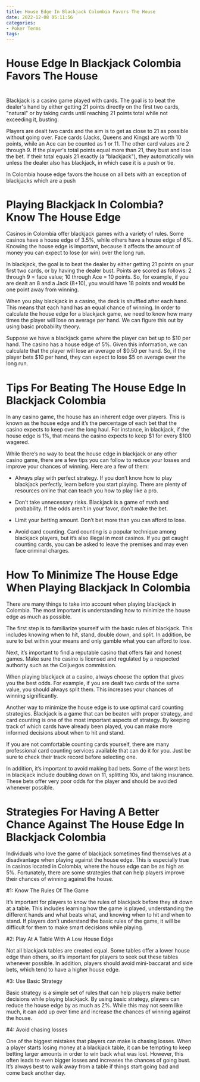 ```yaml
---
title: House Edge In Blackjack Colombia Favors The House
date: 2022-12-08 05:11:56
categories:
- Poker Terms
tags:
---
```



#  House Edge In Blackjack Colombia Favors The House

#
 Blackjack is a casino game played with cards. The goal is to beat the dealer's hand by either getting 21 points directly on the first two cards, "natural" or by taking cards until reaching 21 points total while not exceeding it, busting.

Players are dealt two cards and the aim is to get as close to 21 as possible without going over. Face cards (Jacks, Queens and Kings) are worth 10 points, while an Ace can be counted as 1 or 11. The other card values are 2 through 9. If the player's total points equal more than 21, they bust and lose the bet. If their total equals 21 exactly (a "blackjack"), they automatically win unless the dealer also has blackjack, in which case it is a push or tie.

In Colombia house edge favors the house on all bets with an exception of blackjacks which are a push

#  Playing Blackjack In Colombia? Know The House Edge

Casinos in Colombia offer blackjack games with a variety of rules. Some casinos have a house edge of 3.5%, while others have a house edge of 6%. Knowing the house edge is important, because it affects the amount of money you can expect to lose (or win) over the long run.



In blackjack, the goal is to beat the dealer by either getting 21 points on your first two cards, or by having the dealer bust. Points are scored as follows: 2 through 9 = face value; 10 through Ace = 10 points. So, for example, if you are dealt an 8 and a Jack (8+10), you would have 18 points and would be one point away from winning.


When you play blackjack in a casino, the deck is shuffled after each hand. This means that each hand has an equal chance of winning. In order to calculate the house edge for a blackjack game, we need to know how many times the player will lose on average per hand. We can figure this out by using basic probability theory.


Suppose we have a blackjack game where the player can bet up to $10 per hand. The casino has a house edge of 5%. Given this information, we can calculate that the player will lose an average of $0.50 per hand. So, if the player bets $10 per hand, they can expect to lose $5 on average over the long run.

#  Tips For Beating The House Edge In Blackjack Colombia

In any casino game, the house has an inherent edge over players. This is known as the house edge and it’s the percentage of each bet that the casino expects to keep over the long haul. For instance, in blackjack, if the house edge is 1%, that means the casino expects to keep $1 for every $100 wagered.

While there’s no way to beat the house edge in blackjack or any other casino game, there are a few tips you can follow to reduce your losses and improve your chances of winning. Here are a few of them:

- Always play with perfect strategy. If you don’t know how to play blackjack perfectly, learn before you start playing. There are plenty of resources online that can teach you how to play like a pro.

- Don’t take unnecessary risks. Blackjack is a game of math and probability. If the odds aren’t in your favor, don’t make the bet.

- Limit your betting amount. Don’t bet more than you can afford to lose.

- Avoid card counting. Card counting is a popular technique among blackjack players, but it’s also illegal in most casinos. If you get caught counting cards, you can be asked to leave the premises and may even face criminal charges.

#  How To Minimize The House Edge When Playing Blackjack In Colombia

There are many things to take into account when playing blackjack in Colombia. The most important is understanding how to minimize the house edge as much as possible.

The first step is to familiarize yourself with the basic rules of blackjack. This includes knowing when to hit, stand, double down, and split. In addition, be sure to bet within your means and only gamble what you can afford to lose.

Next, it’s important to find a reputable casino that offers fair and honest games. Make sure the casino is licensed and regulated by a respected authority such as the Coljuegos commission.

When playing blackjack at a casino, always choose the option that gives you the best odds. For example, if you are dealt two cards of the same value, you should always split them. This increases your chances of winning significantly.

Another way to minimize the house edge is to use optimal card counting strategies. Blackjack is a game that can be beaten with proper strategy, and card counting is one of the most important aspects of strategy. By keeping track of which cards have already been played, you can make more informed decisions about when to hit and stand.

If you are not comfortable counting cards yourself, there are many professional card counting services available that can do it for you. Just be sure to check their track record before selecting one.

In addition, it’s important to avoid making bad bets. Some of the worst bets in blackjack include doubling down on 11, splitting 10s, and taking insurance. These bets offer very poor odds for the player and should be avoided whenever possible.

#  Strategies For Having A Better Chance Against The House Edge In Blackjack Colombia

Individuals who love the game of blackjack sometimes find themselves at a disadvantage when playing against the house edge. This is especially true in casinos located in Colombia, where the house edge can be as high as 5%. Fortunately, there are some strategies that can help players improve their chances of winning against the house.

#1: Know The Rules Of The Game

It’s important for players to know the rules of blackjack before they sit down at a table. This includes learning how the game is played, understanding the different hands and what beats what, and knowing when to hit and when to stand. If players don’t understand the basic rules of the game, it will be difficult for them to make smart decisions while playing.

#2: Play At A Table With A Low House Edge

Not all blackjack tables are created equal. Some tables offer a lower house edge than others, so it’s important for players to seek out these tables whenever possible. In addition, players should avoid mini-baccarat and side bets, which tend to have a higher house edge.

#3: Use Basic Strategy

Basic strategy is a simple set of rules that can help players make better decisions while playing blackjack. By using basic strategy, players can reduce the house edge by as much as 2%. While this may not seem like much, it can add up over time and increase the chances of winning against the house.

#4: Avoid chasing losses

One of the biggest mistakes that players can make is chasing losses. When a player starts losing money at a blackjack table, it can be tempting to keep betting larger amounts in order to win back what was lost. However, this often leads to even bigger losses and increases the chances of going bust. It’s always best to walk away from a table if things start going bad and come back another day.